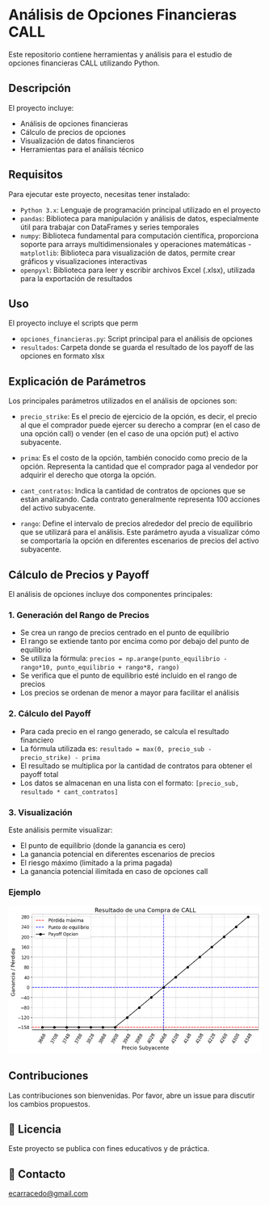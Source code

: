 # Análisis de Opciones Financieras CALL

Este repositorio contiene herramientas y análisis para el estudio de opciones financieras CALL utilizando Python.

## Descripción

El proyecto incluye:
- Análisis de opciones financieras
- Cálculo de precios de opciones
- Visualización de datos financieros
- Herramientas para el análisis técnico

## Requisitos

Para ejecutar este proyecto, necesitas tener instalado:

- `Python 3.x`: Lenguaje de programación principal utilizado en el proyecto
- `pandas`: Biblioteca para manipulación y análisis de datos, especialmente útil para trabajar con DataFrames y series temporales
- `numpy`: Biblioteca fundamental para computación científica, proporciona soporte para arrays multidimensionales y operaciones matemáticas
-`matplotlib`: Biblioteca para visualización de datos, permite crear gráficos y visualizaciones interactivas
- `openpyxl`: Biblioteca para leer y escribir archivos Excel (.xlsx), utilizada para la exportación de resultados

## Uso

El proyecto incluye el scripts que perm

- `opciones_financieras.py`: Script principal para el análisis de opciones
- `resultados`: Carpeta donde se guarda el resultado de los payoff de las opciones en formato xlsx

## Explicación de Parámetros

Los principales parámetros utilizados en el análisis de opciones son:

- `precio_strike`: Es el precio de ejercicio de la opción, es decir, el precio al que el comprador puede ejercer su derecho a comprar (en el caso de una opción call) o vender (en el caso de una opción put) el activo subyacente.

- `prima`: Es el costo de la opción, también conocido como precio de la opción. Representa la cantidad que el comprador paga al vendedor por adquirir el derecho que otorga la opción.

- `cant_contratos`: Indica la cantidad de contratos de opciones que se están analizando. Cada contrato generalmente representa 100 acciones del activo subyacente.

- `rango`: Define el intervalo de precios alrededor del precio de equilibrio que se utilizará para el análisis. Este parámetro ayuda a visualizar cómo se comportaría la opción en diferentes escenarios de precios del activo subyacente.

## Cálculo de Precios y Payoff

El análisis de opciones incluye dos componentes principales:

### 1. Generación del Rango de Precios
- Se crea un rango de precios centrado en el punto de equilibrio
- El rango se extiende tanto por encima como por debajo del punto de equilibrio
- Se utiliza la fórmula: `precios = np.arange(punto_equilibrio - rango*10, punto_equilibrio + rango*8, rango)`
- Se verifica que el punto de equilibrio esté incluido en el rango de precios
- Los precios se ordenan de menor a mayor para facilitar el análisis

### 2. Cálculo del Payoff
- Para cada precio en el rango generado, se calcula el resultado financiero
- La fórmula utilizada es: `resultado = max(0, precio_sub - precio_strike) - prima`
- El resultado se multiplica por la cantidad de contratos para obtener el payoff total
- Los datos se almacenan en una lista con el formato: `[precio_sub, resultado * cant_contratos]`

### 3. Visualización

Este análisis permite visualizar:
- El punto de equilibrio (donde la ganancia es cero)
- La ganancia potencial en diferentes escenarios de precios
- El riesgo máximo (limitado a la prima pagada)
- La ganancia potencial ilimitada en caso de opciones call

### Ejemplo

<img src="resultados/3910_compra_call_grafico.png" alt="Resultado de una Compra de CALL" width="500"/>

## Contribuciones

Las contribuciones son bienvenidas. Por favor, abre un issue para discutir los cambios propuestos.

## 📜 Licencia

Este proyecto se publica con fines educativos y de práctica.

## 📌 Contacto

ecarracedo@gmail.com